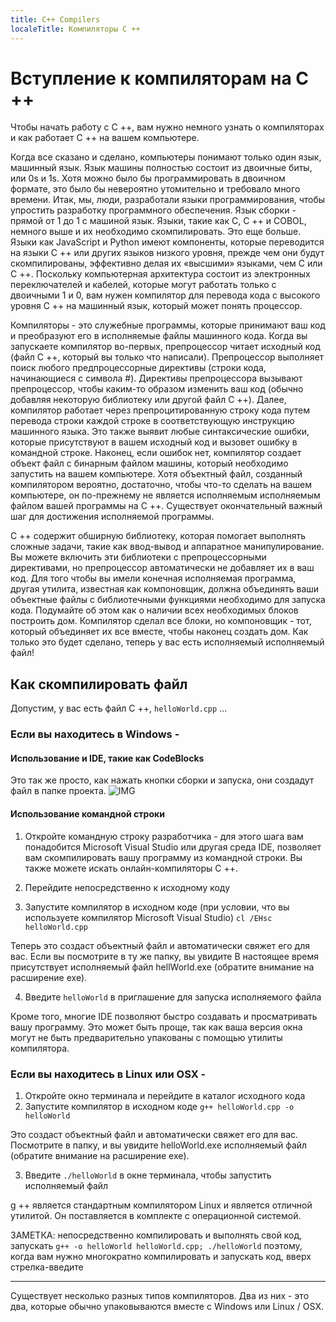 ```yaml
---
title: C++ Compilers
localeTitle: Компиляторы C ++
---
```

# Вступление к компиляторам на C ++

Чтобы начать работу с C ++, вам нужно немного узнать о компиляторах и как работает C ++ на вашем компьютере.

Когда все сказано и сделано, компьютеры понимают только один язык, машинный язык. Язык машины полностью состоит из двоичные биты, или 0s и 1s. Хотя можно было бы программировать в двоичном формате, это было бы невероятно утомительно и требовало много времени. Итак, мы, люди, разработали языки программирования, чтобы упростить разработку программного обеспечения. Язык сборки - прямой от 1 до 1 с машиной язык. Языки, такие как C, C ++ и COBOL, немного выше и их необходимо скомпилировать. Это еще больше. Языки как JavaScript и Python имеют компоненты, которые переводится на языки C ++ или других языков низкого уровня, прежде чем они будут скомпилированы, эффективно делая их «высшими» языками, чем C или C ++. Поскольку компьютерная архитектура состоит из электронных переключателей и кабелей, которые могут работать только с двоичными 1 и 0, вам нужен компилятор для перевода кода с высокого уровня C ++ на машинный язык, который может понять процессор.

Компиляторы - это служебные программы, которые принимают ваш код и преобразуют его в исполняемые файлы машинного кода. Когда вы запускаете компилятор во-первых, препроцессор читает исходный код (файл C ++, который вы только что написали). Препроцессор выполняет поиск любого предпроцессорные директивы (строки кода, начинающиеся с символа #). Директивы препроцессора вызывают препроцессор, чтобы каким-то образом изменить ваш код (обычно добавляя некоторую библиотеку или другой файл C ++). Далее, компилятор работает через препроцитированную строку кода путем перевода строки каждой строке в соответствующую инструкцию машинного языка. Это также выявит любые синтаксические ошибки, которые присутствуют в вашем исходный код и вызовет ошибку в командной строке. Наконец, если ошибок нет, компилятор создает объект файл с бинарным файлом машины, который необходимо запустить на вашем компьютере. Хотя объектный файл, созданный компилятором вероятно, достаточно, чтобы что-то сделать на вашем компьютере, он по-прежнему не является исполняемым исполняемым файлом вашей программы на C ++. Существует окончательный важный шаг для достижения исполняемой программы.

C ++ содержит обширную библиотеку, которая помогает выполнять сложные задачи, такие как ввод-вывод и аппаратное манипулирование. Вы можете включить эти библиотеки с препроцессорными директивами, но препроцессор автоматически не добавляет их в ваш код. Для того чтобы вы имели конечная исполняемая программа, другая утилита, известная как компоновщик, должна объединять ваши объектные файлы с библиотечными функциями необходимо для запуска кода. Подумайте об этом как о наличии всех необходимых блоков построить дом. Компилятор сделал все блоки, но компоновщик - тот, который объединяет их все вместе, чтобы наконец создать дом. Как только это будет сделано, теперь у вас есть исполняемый исполняемый файл!

## Как скомпилировать файл

Допустим, у вас есть файл C ++, `helloWorld.cpp` ...

### Если вы находитесь в Windows -

#### Использование и IDE, такие как CodeBlocks

Это так же просто, как нажать кнопки сборки и запуска, они создадут файл в папке проекта. ![IMG](https://i.imgur.com/FwZuFGy.png)

#### Использование командной строки

1.  Откройте командную строку разработчика - для этого шага вам понадобится Microsoft Visual Studio или другая среда IDE, позволяет вам скомпилировать вашу программу из командной строки. Вы также можете искать онлайн-компиляторы C ++.
    
2.  Перейдите непосредственно к исходному коду
    
3.  Запустите компилятор в исходном коде (при условии, что вы используете компилятор Microsoft Visual Studio) `cl /EHsc helloWorld.cpp`
    

Теперь это создаст объектный файл и автоматически свяжет его для вас. Если вы посмотрите в ту же папку, вы увидите В настоящее время присутствует исполняемый файл hellWorld.exe (обратите внимание на расширение exe).

4.  Введите `helloWorld` в приглашение для запуска исполняемого файла

Кроме того, многие IDE позволяют быстро создавать и просматривать вашу программу. Это может быть проще, так как ваша версия окна могут не быть предварительно упакованы с помощью утилиты компилятора.

### Если вы находитесь в Linux или OSX -

1.  Откройте окно терминала и перейдите в каталог исходного кода
2.  Запустите компилятор в исходном коде `g++ helloWorld.cpp -o helloWorld`

Это создаст объектный файл и автоматически свяжет его для вас. Посмотрите в папку, и вы увидите helloWorld.exe исполняемый файл (обратите внимание на расширение exe).

3.  Введите `./helloWorld` в окне терминала, чтобы запустить исполняемый файл

g ++ является стандартным компилятором Linux и является отличной утилитой. Он поставляется в комплекте с операционной системой.

ЗАМЕТКА: непосредственно компилировать и выполнять свой код, запускать `g++ -o helloWorld helloWorld.cpp; ./helloWorld` поэтому, когда вам нужно многократно компилировать и запускать код, вверх стрелка-введите

* * *

Существует несколько разных типов компиляторов. Два из них - это два, которые обычно упаковываются вместе с Windows или Linux / OSX.